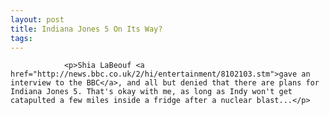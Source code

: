 ```yaml
---
layout: post
title: Indiana Jones 5 On Its Way?
tags:
---
```



                <p>Shia LaBeouf <a href="http://news.bbc.co.uk/2/hi/entertainment/8102103.stm">gave an interview to the BBC</a>, and all but denied that there are plans for Indiana Jones 5. That's okay with me, as long as Indy won't get catapulted a few miles inside a fridge after a nuclear blast...</p>
